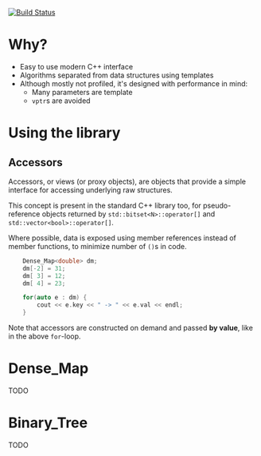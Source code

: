 [![Build Status](https://travis-ci.org/atablash/salgo.svg?branch=master)](https://travis-ci.org/atablash/salgo)

# Why?

* Easy to use modern C++ interface
* Algorithms separated from data structures using templates
* Although mostly not profiled, it's designed with performance in mind:
	* Many parameters are template
	* `vptr`s are avoided

# Using the library

## Accessors

Accessors, or views (or proxy objects), are objects that provide a simple interface for accessing underlying raw structures.

This concept is present in the standard C++ library too, for pseudo-reference objects returned by `std::bitset<N>::operator[]` and `std::vector<bool>::operator[]`.

Where possible, data is exposed using member references instead of member functions, to minimize number of `()`s in code.

```cpp
	Dense_Map<double> dm;
	dm[-2] = 31;
	dm[ 3] = 12;
	dm[ 4] = 23;

	for(auto e : dm) {
		cout << e.key << " -> " << e.val << endl;
	}
```

Note that accessors are constructed on demand and passed **by value**, like in the above `for`-loop.

# Dense_Map

TODO

# Binary_Tree

TODO
